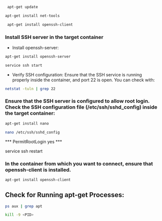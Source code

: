 ```bash
 apt-get update
 ```

 ```bash
 apt-get install net-tools
 ```


```bash
 apt-get install openssh-client
 ```


### Install SSH server in the target container

- Install openssh-server:

```bash
apt-get install openssh-server
```

```bash
service ssh start
 ```

-  Verify SSH configuration:
Ensure that the SSH service is running properly inside the container, and port 22 is open. You can check with:


```bash
netstat -tuln | grep 22
 ```

### Ensure that the SSH server is configured to allow root login. Check the SSH configuration file (/etc/ssh/sshd_config) inside the target container:

```bash
apt-get install nano
```

```bash
nano /etc/ssh/sshd_config
```

*** PermitRootLogin yes ***

 service ssh restart

 

### In the container from which you want to connect, ensure that openssh-client is installed.

```bash
apt-get install openssh-client
 ```


## Check for Running apt-get Processes:

```bash
ps aux | grep apt
```

```bash
kill -9 <PID>
```